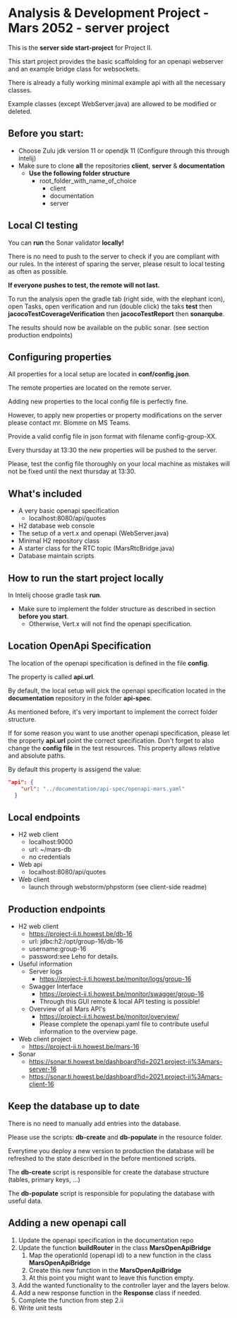 # Analysis & Development Project - Mars 2052 - server project
This is the **server side start-project** for Project II. 

This start project provides the basic scaffolding for an openapi webserver and an example bridge class for websockets.

There is already a fully working minimal example api with all the necessary classes.

Example classes (except WebServer.java) are allowed to be modified or deleted.

## Before you start:
- Choose Zulu jdk version 11 or opendjk 11 (Configure through this through intelij)
- Make sure to clone **all** the repositories **client**, **server** & **documentation**
    - **Use the following folder structure**
        - root_folder_with_name_of_choice
            - client
            - documentation
            - server

## Local CI testing
You can **run** the Sonar validator **locally!**

There is no need to push to the server to check if you are compliant with our rules.
In the interest of sparing the server, please result to local testing as often as possible.

**If everyone pushes to test, the remote will not last.**

To run the analysis open the gradle tab (right side, with the elephant icon), open Tasks, open verification and run (double click)
the taks **test** then **jacocoTestCoverageVerification** then **jacocoTestReport** then **sonarqube**.

The results should now be available on the public sonar. (see section production endpoints)

## Configuring properties
All properties for a local setup are located in **conf/config.json**.

The remote properties are located on the remote server.

Adding new properties to the local config file is perfectly fine.

However, to apply new properties or property modifications on the server please contact mr. Blomme on MS Teams.

Provide a valid config file in json format with filename config-group-XX.

Every thursday at 13:30 the new properties will be pushed to the server.

Please, test the config file thoroughly on your local machine as mistakes will not be fixed until the next thursday at 13:30.

## What's included
  - A very basic openapi specification
    - localhost:8080/api/quotes
  - H2 database web console
  - The setup of a vert.x and openapi (WebServer.java)
  - Minimal H2 repository class
  - A starter class for the RTC topic (MarsRtcBridge.java)
  - Database maintain scripts

## How to run the start project locally
In Intelij choose gradle task **run**.
- Make sure to implement the folder structure as described in section **before you start**.
    - Otherwise, Vert.x will not find the openapi specification.

## Location OpenApi Specification
The location of the openapi specification is defined in the file **config**.

The property is called **api.url**.

By default, the local setup will pick the openapi specification located in the **documentation** repository in the folder **api-spec**.

As mentioned before, it's very important to implement the correct folder structure.

If for some reason you want to use another openapi specification, please let the property **api.url** point the correct specification.
Don't forget to also change the **config file** in the test resources. This property allows relative and absolute paths.

By default this property is assigend the value:
```json
"api": {
    "url": "../documentation/api-spec/openapi-mars.yaml"
  }
```

## Local endpoints
 - H2 web client
   - localhost:9000
   - url: ~/mars-db
   - no credentials
 - Web api
   - localhost:8080/api/quotes
 - Web client
   - launch through webstorm/phpstorm (see client-side readme)
  
## Production endpoints
 - H2 web client
   - https://project-ii.ti.howest.be/db-16
   - url: jdbc:h2:/opt/group-16/db-16
   - username:group-16
   - password:see Leho for details.
 - Useful information
   - Server logs
     - https://project-ii.ti.howest.be/monitor/logs/group-16
   - Swagger Interface
     - https://project-ii.ti.howest.be/monitor/swagger/group-16
     - Through this GUI remote & local API testing is possible!
   - Overview of all Mars API's
     - https://project-ii.ti.howest.be/monitor/overview/
     - Please complete the openapi.yaml file to contribute useful information to the overview page.
 - Web client project
   - https://project-ii.ti.howest.be/mars-16
 - Sonar
   - https://sonar.ti.howest.be/dashboard?id=2021.project-ii%3Amars-server-16
   - https://sonar.ti.howest.be/dashboard?id=2021.project-ii%3Amars-client-16

## Keep the database up to date
There is no need to manually add entries into the database.

Please use the scripts: **db-create** and **db-populate** in the resource folder.

Everytime you deploy a new version to production the database will be refreshed to the state described in the before mentioned scripts.

The **db-create** script is responsible for create the database structure (tables, primary keys, ...)

The **db-populate** script is responsible for populating the database with useful data.

## Adding a new openapi call
   1. Update the openapi specification in the documentation repo
   2. Update the function **buildRouter** in the class **MarsOpenApiBridge**
      1. Map the operationId (openapi id) to a new function in the class **MarsOpenApiBridge**
      1. Create this new function in the **MarsOpenApiBridge**
      1. At this point you might want to leave this function empty.
   3. Add the wanted functionality to the controller layer and the layers below.
   4. Add a new response function in the **Response** class if needed.
   5. Complete the function from step 2.ii
   6. Write unit tests